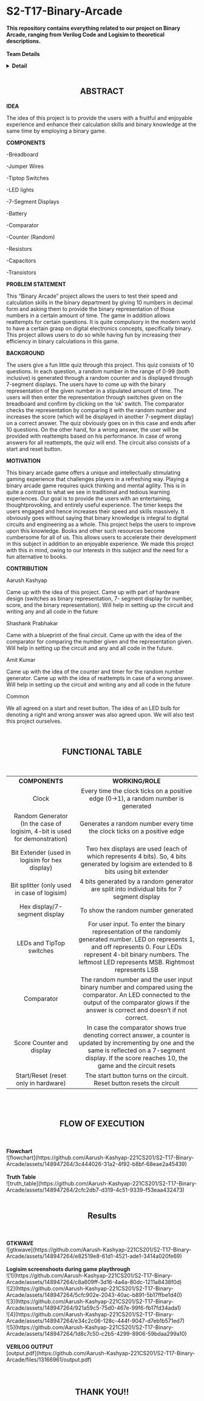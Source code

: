 # S2-T17-Binary-Arcade
**This repository contains everything related to our project on Binary Arcade, ranging from Verilog Code and Logisim to theoretical descriptions.**
<br><br>
**Team Details** <br>
<details>
  <summary><b>Detail</b></summary>
  1. Aarush Kashyap 221CS201 aarushk.221cs201@nitk.edu.in
  2. Amit Kumar 221CS207 amitkumar.221cs207@nitk.edu.in
  3. Shashank Prabhakar 221CS246 sam.221cs246@nitk.edu.in
</details>
<br>
<h2 align="center"><b>ABSTRACT</b></h1>

**IDEA**

The idea of this project is to provide the users with a fruitful and
enjoyable experience and enhance their calculation skills and binary
knowledge at the same time by employing a binary game.


**COMPONENTS**

-Breadboard

-Jumper Wires

-Tiptop Switches

-LED lights

-7-Segment Displays

-Battery

-Comparator

-Counter (Random)

-Resistors

-Capacitors

-Transistors


**PROBLEM STATEMENT**

This “Binary Arcade” project allows the users to test their speed and
calculation skills in the binary department by giving 10 numbers in
decimal form and asking them to provide the binary representation of
those numbers in a certain amount of time. The game in addition
allows reattempts for certain questions.
It is quite compulsory in the modern world to have a certain grasp on
digital electronics concepts, specifically binary. This project allows
users to do so while having fun by increasing their efficiency in binary
calculations in this game.


**BACKGROUND**

The users give a fun little quiz through this project.
This quiz consists of 10 questions. In each question, a random number
in the range of 0-99 (both inclusive) is generated through a random
counter and is displayed through 7-segment displays.
The users have to come up with the binary representation of the given
number in a stipulated amount of time. The users will then enter the
representation through switches given on the breadboard and
confirm by clicking on the ‘ok’ switch.
The comparator checks the representation by comparing it with the
random number and increases the score (which will be displayed in
another 7-segment display) on a correct answer.
The quiz obviously goes on in this case and ends after 10 questions.
On the other hand, for a wrong answer, the user will be provided with
reattempts based on his performance. In case of wrong answers for all
reattempts, the quiz will end.
The circuit also consists of a start and reset button.


**MOTIVATION**

This binary arcade game offers a unique and intellectually stimulating
gaming experience that challenges players in a refreshing way. Playing
a binary arcade game requires quick thinking and mental agility. This is
in quite a contrast to what we see in traditional and tedious learning
experiences.
Our goal is to provide the users with an entertaining, thoughtprovoking, and entirely useful experience. The timer keeps the users
engaged and hence increases their speed and skills massively.
It obviously goes without saying that binary knowledge is integral to
digital circuits and engineering as a whole. This project helps the users
to improve upon this knowledge.
Books and other such resources become cumbersome for all of us.
This allows users to accelerate their development in this subject in
addition to an enjoyable experience.
We made this project with this in mind, owing to our interests in this
subject and the need for a fun alternative to books.


**CONTRIBUTION**

Aarush Kashyap

Came up with the idea of this project. Came up with part of
hardware design (switches as binary representation, 7-
segment display for number, score, and the binary
representation). Will help in setting up the circuit and writing
any and all code in the future

Shashank Prabhakar

Came with a blueprint of the final circuit. Came up with the
idea of the comparator for comparing the number given and
the representation given. Will help in setting up the circuit and
any and all code in the future.

Amit Kumar

Came up with the idea of the counter and timer for the
random number generator. Came up with the idea of
reattempts in case of a wrong answer. Will help in setting up
the circuit and writing any and all code in the future

Common

We all agreed on a start and reset button. The idea of an LED
bulb for denoting a right and wrong answer was also agreed
upon. We will also test this project ourselves.

<br>
<h2 align="center"><b>FUNCTIONAL TABLE</b></h2>
<br>
<table align="center">
  <tr>
    <td align="center"><b>COMPONENTS</b></td>
    <td align="center"><b>WORKING/ROLE</b></td>
  </tr>
  <tr>
    <td align="center">Clock</td>
    <td align="center">Every time the clock ticks on a
positive edge (0->1), a random
number is generated</td>
  </tr>
  <tr>
    <td align="center">Random Generator (In the case
of logisim, 4-bit is used for
demonstration)</td>
    <td align="center">Generates a random number
every time the clock ticks on a
positive edge</td>
  </tr>
  <tr>
    <td align="center">Bit Extender (used in logisim for
hex display)</td>
    <td align="center">Two hex displays are used (each
of which represents 4 bits). So, 4
bits generated by logisim are
extended to 8 bits using bit
extender</td>
  </tr>
  <tr>
    <td align="center">Bit splitter (only used in case of
logisim)</td>
    <td align="center">4 bits generated by a random
generator are split into
individual bits for 7 segment
display</td>
  </tr>
  <tr>
    <td align="center">Hex display/7-segment display</td>
    <td align="center">To show the random number
generated</td>
  </tr>
  <tr>
    <td align="center">LEDs and TipTop switches</td>
    <td align="center">For user input. To enter the
binary representation of the
randomly generated number.
LED on represents 1, and off
represents 0. Four LEDs
represent 4-bit binary numbers.
The leftmost LED represents
MSB. Rightmost represents LSB</td>
  </tr>
  <tr>
    <td align="center">Comparator</td>
    <td align="center">The random number and the
user input binary number and
compared using the comparator.
An LED connected to the output
of the comparator glows if the
answer is correct and doesn’t if
not correct.</td>
  </tr>
  <tr>
    <td align="center">Score Counter and display</td>
    <td align="center">In case the comparator shows
true denoting correct answer, a
counter is updated by
incrementing by one and the
same is reflected on a 7-segment
display. If the score reaches 10,
the game and the circuit resets</td>
  </tr>
  <tr>
    <td align="center">Start/Reset (reset only in
hardware)
</td>
    <td align="center">The start button turns on the
circuit. Reset button resets the
circuit</td>
  </tr>
</table>
<br><br>
<h2 align="center"><b>FLOW OF EXECUTION</b></h2>
<br><br>
<b>Flowchart</b><br>
![flowchart](https://github.com/Aarush-Kashyap-221CS201/S2-T17-Binary-Arcade/assets/148947264/3c444026-31a2-4f92-b8bf-68eae2a45439)
<br><br>
<b>Truth Table</b><br>
![truth_table](https://github.com/Aarush-Kashyap-221CS201/S2-T17-Binary-Arcade/assets/148947264/2cfc2db7-d319-4c51-9339-f53eaa432473)
<br><br>
<h2 align="center"><b>Results</b></h2>
<br><br>
<b>GTKWAVE</b><br>
![gtkwave](https://github.com/Aarush-Kashyap-221CS201/S2-T17-Binary-Arcade/assets/148947264/e82519e8-61d1-4521-ade1-3414a020fe69)
<br><br>
<b>Logisim screenshoots during game playthrough</b><br>
![1](https://github.com/Aarush-Kashyap-221CS201/S2-T17-Binary-Arcade/assets/148947264/c8a609ff-3d16-4a4a-80dc-1211a8438f0d) <br>
![2](https://github.com/Aarush-Kashyap-221CS201/S2-T17-Binary-Arcade/assets/148947264/5cfc902e-2043-40ac-b891-5b17ffbe1d40) <br>
![3](https://github.com/Aarush-Kashyap-221CS201/S2-T17-Binary-Arcade/assets/148947264/921a59c5-75d0-467e-99f6-fb17fd34ada1) <br>
![4](https://github.com/Aarush-Kashyap-221CS201/S2-T17-Binary-Arcade/assets/148947264/e34c2c06-128c-444f-9047-d7eb1b571ed7) <br>
![5](https://github.com/Aarush-Kashyap-221CS201/S2-T17-Binary-Arcade/assets/148947264/1d8c7c50-c2b5-4299-8906-59bdaa299a10) <br>
<br>
<b>VERILOG OUTPUT</b> <br>
[output.pdf](https://github.com/Aarush-Kashyap-221CS201/S2-T17-Binary-Arcade/files/13166961/output.pdf) <br><br><br>
<h2 align="center">THANK YOU!!</h2>








 
